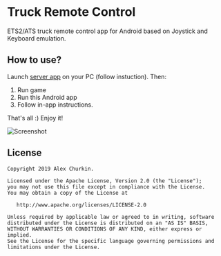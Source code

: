 Truck Remote Control
====================
ETS2/ATS truck remote control app for Android based on Joystick and Keyboard emulation.
## How to use?
Launch [server app](https://github.com/alexChurkin/TruckRemoteServer) on your PC (follow instuction). Then: 
1) Run game
2) Run this Android app
3) Follow in-app instructions. 

That's all :) Enjoy it!

![Screenshot](https://github.com/alexChurkin/TruckRemoteControl/raw/master/Screenshot.png)


## License

    Copyright 2019 Alex Churkin.

    Licensed under the Apache License, Version 2.0 (the "License");
    you may not use this file except in compliance with the License.
    You may obtain a copy of the License at

       http://www.apache.org/licenses/LICENSE-2.0

    Unless required by applicable law or agreed to in writing, software
    distributed under the License is distributed on an "AS IS" BASIS,
    WITHOUT WARRANTIES OR CONDITIONS OF ANY KIND, either express or implied.
    See the License for the specific language governing permissions and
    limitations under the License.